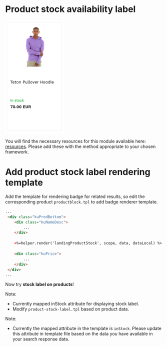 # Product stock availability label

![Product-stock-label](/modules/product-stock-label/images/image001.png)

You will find the necessary resources for this module available here:
[resources](/modules/product-stock-label/resources). Please add these with the
method appropriate to your chosen framework. 

# Add product stock label rendering template

Add the template for rendering badge for related results,
so edit the corresponding product `productblock.tpl` to add badge renderer template.

```html
...
 <div class="kuProdBottom">
    <div class="kuNameDesc">
        ...
    </div>

    <%=helper.render('landingProductStock', scope, data, dataLocal) %>
    
    <div class="kuPrice">
        ...
    </div>
 </div>
...
```

Now try **stock label on products**!

Note:
- Currently mapped inStock attribute for displaying stock label.
- Modify `product-stock-label.tpl` based on product data.


Note:
-  Currently the mapped attribute in the template is `inStock`. Please update this attribute in template file based on the data you have available in your search response data.